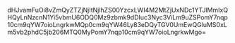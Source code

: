 dHJvamFuOi8vZmQyZTZjNjItNjlhZS00YzcxLWI4M2MtZjUxNDc1YTJlMmIxQHQyLnNzcnN1Yi5vbmU6ODQ0Mz9zbmk9dDIuc3Nyc3ViLm9uZSPomY7nqp10cm9qYW7oioLngrkwMQp0cm9qYW46Ly83eDQyTGV0UmEwQGluMS0xLm5vb2phdC5jb206MTQ0MyPomY7nqp10cm9qYW7oioLngrkwMgo=
